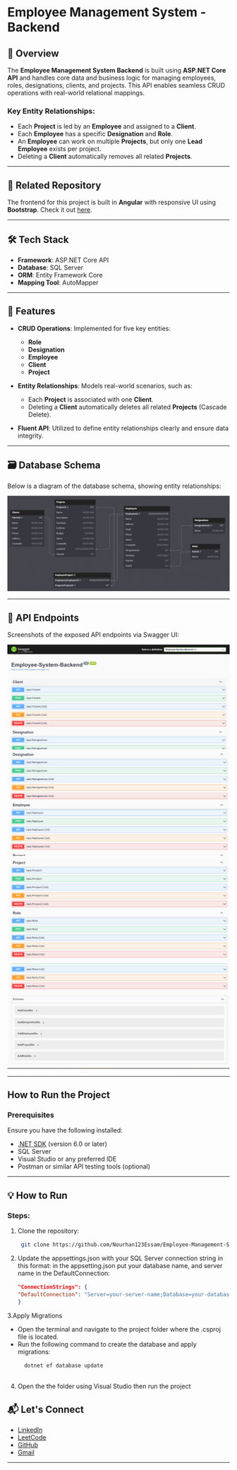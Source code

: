# Employee Management System - Backend

## 🚀 Overview

The **Employee Management System Backend** is built using **ASP.NET Core API** and handles core data and business logic for managing employees, roles, designations, clients, and projects. This API enables seamless CRUD operations with real-world relational mappings.

### Key Entity Relationships:
- Each **Project** is led by an **Employee** and assigned to a **Client**.
- Each **Employee** has a specific **Designation** and **Role**.
- An **Employee** can work on multiple **Projects**, but only one **Lead Employee** exists per project.
- Deleting a **Client** automatically removes all related **Projects**.

---

## 🔗 Related Repository

The frontend for this project is built in **Angular** with responsive UI using **Bootstrap**. Check it out [here](https://github.com/Nourhan123Essam/Employee-Management-System-Angular).

---

## 🛠️ Tech Stack

- **Framework**: ASP.NET Core API  
- **Database**: SQL Server  
- **ORM**: Entity Framework Core  
- **Mapping Tool**: AutoMapper  

---

## 🌟 Features

- **CRUD Operations**: Implemented for five key entities:
  - **Role**
  - **Designation**
  - **Employee**
  - **Client**
  - **Project**

- **Entity Relationships**: Models real-world scenarios, such as:
  - Each **Project** is associated with one **Client**.
  - Deleting a **Client** automatically deletes all related **Projects** (Cascade Delete).

- **Fluent API**: Utilized to define entity relationships clearly and ensure data integrity.

---

## 🗃️ Database Schema

Below is a diagram of the database schema, showing entity relationships:

![Database Schema](Employee-System-Backend/Project%20Screens/Database%20Diagram.png)  

---

## 📖 API Endpoints

Screenshots of the exposed API endpoints via Swagger UI:  

![Swagger UI 1](Employee-System-Backend/Project%20Screens/Swagger%20Ui%201.png)  
![Swagger UI 2](Employee-System-Backend/Project%20Screens/Swagger%20Ui%202.png)  
![Swagger UI 3](Employee-System-Backend/Project%20Screens/Swagger%20Ui%203.png)  
![Swagger UI 4](Employee-System-Backend/Project%20Screens/Swagger%20Ui%204.png)  

---

## How to Run the Project

### Prerequisites
Ensure you have the following installed:
- [.NET SDK](https://dotnet.microsoft.com/download) (version 6.0 or later)
- SQL Server
- Visual Studio or any preferred IDE
- Postman or similar API testing tools (optional)

---

## 💡 **How to Run**

### Steps:
1. Clone the repository:  
   
    ```bash
     git clone https://github.com/Nourhan123Essam/Employee-Management-System-API-ASP.Net.git

2. Update the appsettings.json with your SQL Server connection string in this format:
  in the appsetting.json put your database name, and server name in the DefaultConnection:
    
    ```appsetting.json
    "ConnectionStrings": {
    "DefaultConnection": "Server=your-server-name;Database=your-database-name;Trusted_Connection=True;TrustServerCertificate=True"
    }
3.Apply Migrations
 - Open the terminal and navigate to the project folder where the .csproj file is located.
 - Run the following command to create the database and apply migrations:
    ```bash
      dotnet ef database update
  
4. Open the the folder using Visual Studio then run the project

## 📬 Let's Connect
- [LinkedIn](https://www.linkedin.com/in/nourhan-essam123/)  
- [LeetCode](https://leetcode.com/u/norhan123/)  
- [GitHub](https://github.com/Nourhan123Essam)
- [Gmail](nourhan.essam.makhlouf@gmail.com)
---
